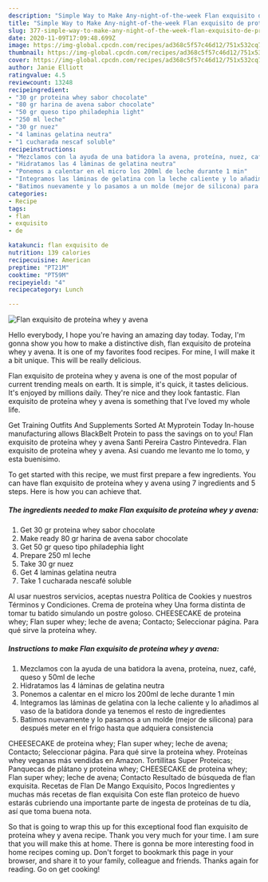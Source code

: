 ```yaml
---
description: "Simple Way to Make Any-night-of-the-week Flan exquisito de proteína whey y avena"
title: "Simple Way to Make Any-night-of-the-week Flan exquisito de proteína whey y avena"
slug: 377-simple-way-to-make-any-night-of-the-week-flan-exquisito-de-proteina-whey-y-avena
date: 2020-11-09T17:09:48.699Z
image: https://img-global.cpcdn.com/recipes/ad368c5f57c46d12/751x532cq70/flan-exquisito-de-proteina-whey-y-avena-foto-principal.jpg
thumbnail: https://img-global.cpcdn.com/recipes/ad368c5f57c46d12/751x532cq70/flan-exquisito-de-proteina-whey-y-avena-foto-principal.jpg
cover: https://img-global.cpcdn.com/recipes/ad368c5f57c46d12/751x532cq70/flan-exquisito-de-proteina-whey-y-avena-foto-principal.jpg
author: Janie Elliott
ratingvalue: 4.5
reviewcount: 13248
recipeingredient:
- "30 gr proteina whey sabor chocolate"
- "80 gr harina de avena sabor chocolate"
- "50 gr queso tipo philadephia light"
- "250 ml leche"
- "30 gr nuez"
- "4 laminas gelatina neutra"
- "1 cucharada nescaf soluble"
recipeinstructions:
- "Mezclamos con la ayuda de una batidora la avena, proteína, nuez, café, queso y 50ml de leche"
- "Hidratamos las 4 láminas de gelatina neutra"
- "Ponemos a calentar en el micro los 200ml de leche durante 1 min"
- "Integramos las láminas de gelatina con la leche caliente y lo añadimos al vaso de la batidora donde ya tenemos el resto de ingredientes"
- "Batimos nuevamente y lo pasamos a un molde (mejor de silicona) para después meter en el frigo hasta que adquiera consistencia"
categories:
- Recipe
tags:
- flan
- exquisito
- de

katakunci: flan exquisito de 
nutrition: 139 calories
recipecuisine: American
preptime: "PT21M"
cooktime: "PT59M"
recipeyield: "4"
recipecategory: Lunch

---
```



![Flan exquisito de proteína whey y avena](https://img-global.cpcdn.com/recipes/ad368c5f57c46d12/751x532cq70/flan-exquisito-de-proteina-whey-y-avena-foto-principal.jpg)

Hello everybody, I hope you're having an amazing day today. Today, I'm gonna show you how to make a distinctive dish, flan exquisito de proteína whey y avena. It is one of my favorites food recipes. For mine, I will make it a bit unique. This will be really delicious.

Flan exquisito de proteína whey y avena is one of the most popular of current trending meals on earth. It is simple, it's quick, it tastes delicious. It's enjoyed by millions daily. They're nice and they look fantastic. Flan exquisito de proteína whey y avena is something that I've loved my whole life.

Get Training Outfits And Supplements Sorted At Myprotein Today In-house manufacturing allows BlackBelt Protein to pass the savings on to you! Flan exquisito de proteína whey y avena Santi Pereira Castro Pintevedra. Flan exquisito de proteína whey y avena. Asi cuando me levanto me lo tomo, y esta buenisimo.


To get started with this recipe, we must first prepare a few ingredients. You can have flan exquisito de proteína whey y avena using 7 ingredients and 5 steps. Here is how you can achieve that.

<!--inarticleads1-->

##### The ingredients needed to make Flan exquisito de proteína whey y avena:

1. Get 30 gr proteina whey sabor chocolate
1. Make ready 80 gr harina de avena sabor chocolate
1. Get 50 gr queso tipo philadephia light
1. Prepare 250 ml leche
1. Take 30 gr nuez
1. Get 4 laminas gelatina neutra
1. Take 1 cucharada nescafé soluble


Al usar nuestros servicios, aceptas nuestra Política de Cookies y nuestros Términos y Condiciones. Crema de proteína whey Una forma distinta de tomar tu batido simulando un postre goloso. CHEESECAKE de proteina whey; Flan super whey; leche de avena; Contacto; Seleccionar página. Para qué sirve la proteína whey. 

<!--inarticleads2-->

##### Instructions to make Flan exquisito de proteína whey y avena:

1. Mezclamos con la ayuda de una batidora la avena, proteína, nuez, café, queso y 50ml de leche
1. Hidratamos las 4 láminas de gelatina neutra
1. Ponemos a calentar en el micro los 200ml de leche durante 1 min
1. Integramos las láminas de gelatina con la leche caliente y lo añadimos al vaso de la batidora donde ya tenemos el resto de ingredientes
1. Batimos nuevamente y lo pasamos a un molde (mejor de silicona) para después meter en el frigo hasta que adquiera consistencia


CHEESECAKE de proteina whey; Flan super whey; leche de avena; Contacto; Seleccionar página. Para qué sirve la proteína whey. Proteínas whey veganas más vendidas en Amazon. Tortillitas Super Proteicas; Panquecas de plátano y proteina whey; CHEESECAKE de proteina whey; Flan super whey; leche de avena; Contacto Resultado de búsqueda de flan exquisita. Recetas de Flan De Mango Exquisito, Pocos Ingredientes y muchas más recetas de flan exquisita Con este flan proteico de huevo estarás cubriendo una importante parte de ingesta de proteínas de tu día, así que toma buena nota. 

So that is going to wrap this up for this exceptional food flan exquisito de proteína whey y avena recipe. Thank you very much for your time. I am sure that you will make this at home. There is gonna be more interesting food in home recipes coming up. Don't forget to bookmark this page in your browser, and share it to your family, colleague and friends. Thanks again for reading. Go on get cooking!
